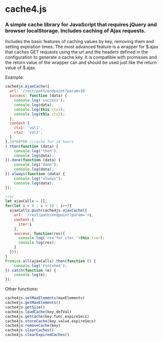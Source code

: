 # cache4.js
### A simple cache library for JavaScript that requires jQuery and browser localStorage. Includes caching of Ajax requests.

Includes the basic features of caching values by key, removing them and setting expiration times.
The most advanced feature is a wrapper for $.ajax that caches GET requests using the url and the headers defined in the configuration to generate a cache key.
It is compatible with promisses and the return value of the wrapper can and should be used just like the return value of $.ajax.

Example:

```javascript
cache4js.ajaxCache({
  url: '/rest/path/endpoint?param=10'
  success: function (data) {
    console.log('success');
    console.log(data);
    console.log(this.ctx1);
    console.log(this.ctx2);    
  },
  context:{
    ctx1: 'val1',
    ctx2: 'val2',
  }
},24*60*60 //cache for 24 hours
).then(function (data) {
    console.log("then");
    console.log(data);
}).done(function (data) {
    console.log("done");
    console.log(data);
}).always(function (data) {
    console.log("always");
    console.log(data);
});

//or
let ajaxCalls = [];
for(let i = 0 ; i < 10 ; i++){
  ajaxCalls.push(cache4js.ajaxCache({
    url: '/rest/path/endpoint?param='+i,
    context:{
      iter:i
    },
    success: function(res){
      console.log('res for iter '+this.iter);
      console.log(res);
    }
  }));
}
Promise.all(ajaxCalls).then(function () {
    console.log('finished');
}).catch(function (e) {
    console.log(e);
});


```

Other functions:

```javascript
cache4js.setMaxElements(maxElements)
cache4js.getMaxElements()
cache4js.getSize()
cache4js.loadCache(key,defVal)
cache4js.getCache(key,func,expireSecs)
cache4js.storeCache(key,value,expireSecs)
cache4js.removeCache(key)
cache4js.clearCaches()
cache4js.clearExpiredCaches()
```
